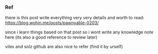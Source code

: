 ### Ref

there is this post write everything very very details and worth to read: https://blog.wohin.me/posts/pawnyable-0203/

since i learn things based on that post so i wont write any knowledge note here (its also a good reference to review later)

vilex and solz github are also nice to refer (find it by urself)

